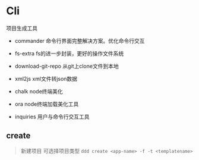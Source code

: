 # Cli
项目生成工具

+ commander 命令行界面完整解决方案。优化命令行交互
+ fs-extra fs的进一步封装，更好的操作文件系统
+ download-git-repo 从git上clone文件到本地
+ xml2js xml文件转json数据

+ chalk node终端美化
+ ora node终端加载美化工具
+ inquiries 用户与命令行交互工具


## create
> 新建项目
> 可选择项目类型
`ddd create <app-name> -f -t <templatename>`
